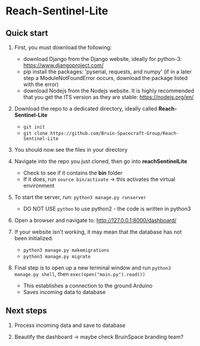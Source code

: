 # Reach-Sentinel-Lite


## Quick start

1. First, you must download the following:
	 - download Django from the Django website, ideally for python-3: https://www.djangoproject.com/
	 - pip install the packages: 'pyserial, requests, and numpy' (if in a later step a ModuleNotFoundError occurs, download the package listed with the error)
	 - download Nodejs from the Nodejs website. It is highly recommended that you get the lTS version as they are stable: https://nodejs.org/en/
2. Download the repo to a dedicated directory, ideally called **Reach-Sentinel-Lite**
	 - `git init`
	 - `git clone https://github.com/Bruin-Spacecraft-Group/Reach-Sentinel-Lite`

3. You should now see the files in your directory

4. Navigate into the repo you just cloned, then go into **reachSentinelLite**
	 - Check to see if it contains the **bin** folder
	 - If it does, run `source bin/activate` -> this activates the virtual environment

5. To start the server, run: `python3 manage.py runserver`
	 - DO NOT USE `python` to use python2 - the code is written in python3

6. Open a browser and navigate to: http://127.0.0.1:8000/dashboard/

7. If your website isn't working, it may mean that the database has not been initialized.
	 - `python3 manage.py makemigrations`
	 - `python3 manage.py migrate`

8. Final step is to open up a new terminal window and run `python3 manage.py shell`, then `exec(open("main.py").read())`
	 - This establishes a connection to the ground Arduino
	 - Saves incoming data to database

## Next steps

1. Process incoming data and save to database

2. Beautify the dashboard -> maybe check BruinSpace branding team?
